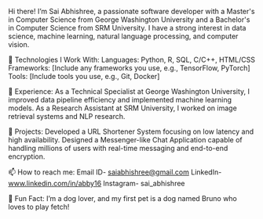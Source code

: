 Hi there! I’m Sai Abhishree, a passionate software developer with a Master's in Computer Science from George Washington University and a Bachelor's in Computer Science from SRM University. I have a strong interest in data science, machine learning, natural language processing, and computer vision.

🔧 Technologies I Work With:
Languages: Python, R, SQL, C/C++, HTML/CSS
Frameworks: [Include any frameworks you use, e.g., TensorFlow, PyTorch]
Tools: [Include tools you use, e.g., Git, Docker]

💼 Experience:
As a Technical Specialist at George Washington University, I improved data pipeline efficiency and implemented machine learning models.
As a Research Assistant at SRM University, I worked on image retrieval systems and NLP research.

🌟 Projects:
Developed a URL Shortener System focusing on low latency and high availability.
Designed a Messenger-like Chat Application capable of handling millions of users with real-time messaging and end-to-end encryption.

📫 How to reach me: Email ID- saiabhishree@gmail.com
                    LinkedIn- www.linkedin.com/in/abby16
                    Instagram- sai_abhishree
                    
🐾 Fun Fact: I’m a dog lover, and my first pet is a dog named Bruno who loves to play fetch!


<!--
**Abhishree7/Abhishree7** is a ✨ _special_ ✨ repository because its `README.md` (this file) appears on your GitHub profile.

Here are some ideas to get you started:

- 🔭 I’m currently working on ...
- 🌱 I’m currently learning ...
- 👯 I’m looking to collaborate on ...
- 🤔 I’m looking for help with ...
- 💬 Ask me about ...
- 📫 How to reach me: ...
- 😄 Pronouns: ...
- ⚡ Fun fact: ...
-->
